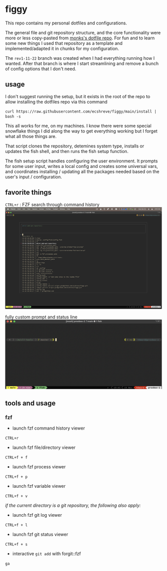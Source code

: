 # figgy

This repo contains my personal dotfiles and configurations.

The general file and git repository structure, and the core functionality were more or less copy-pasted from [monks's dotfile repo](https://github.com/amonks/setup). For fun and to learn some new things I used that repository as a template and implemented/adapted it in chunks for my configuration.

The `rev1-11-22` branch was created when I had everything running how I wanted. After that branch is where I start streamlining and remove a bunch of config options that I don't need.

## usage

I don't suggest running the setup, but it exists in the root of the repo to allow installing the dotfiles repo via this command

```
curl https://raw.githubusercontent.com/ecshreve/figgy/main/install | bash -s
```

This all works for me, on my machines. I know there were some special snowflake things I did along the way to get everything working but I forget what all those things are.

That script clones the repository, detemines system type, installs or updates the fish shell, and then runs the fish setup function.

The fish setup script handles configuring the user environment. It prompts for some user input, writes a local config and creates some universal vars, and coordinates installing / updating all the packages needed based on the user's input / configuration.


## favorite things

`CTRL+r` : FZF search through command history
![img](.config/figgy-img/fzf-hist.png)

fully custom prompt and status line
![](.config/figgy-img/prompt-and-status-bar.png)


## tools and usage

### fzf

- launch fzf command history viewer

`CTRL+r`

- launch fzf file/directory viewer

`CTRL+f + f`

- launch fzf process viewer

`CTRL+f + p`

- launch fzf variable viewer

`CTRL+f + v`

_if the current directory is a git repository, the following also apply:_

- launch fzf git log viewer

`CTRL+f + l`

- launch fzf git status viewer

`CTRL+f + s`

- interactive `git add` with forgit::fzf

`ga`
